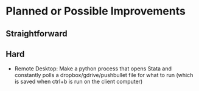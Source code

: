 # Planned or Possible Improvements

## Straightforward


## Hard
- Remote Desktop: Make a python process that opens Stata and constantly polls a dropbox/gdrive/pushbullet file for what to run (which is saved when ctrl+b is run on the client computer)
